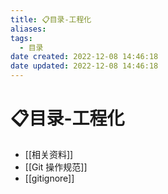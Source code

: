 ```yaml
---
title: 📋目录-工程化
aliases:
tags:
  - 目录
date created: 2022-12-08 14:46:18
date updated: 2022-12-08 14:46:18
---
```


# 📋目录-工程化

- [[相关资料]]
- [[Git 操作规范]]
- [[gitignore]]
